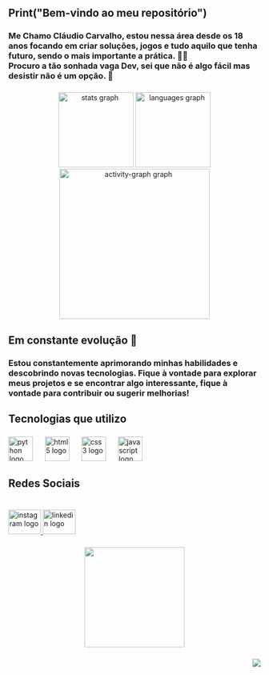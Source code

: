 <h2 align="left">Print("Bem-vindo ao meu repositório")</h2>

###

<h3 align="left">Me Chamo Cláudio Carvalho, estou nessa área desde os 18 anos focando em criar soluções, jogos e tudo aquilo que tenha futuro, sendo o mais importante a prática. 👨‍💻<br>Procuro a tão sonhada vaga Dev, sei que não é algo fácil mas desistir não é um opção. 💪</h3>

###

<div align="center">
  <img src="https://github-readme-stats.vercel.app/api?username=ClaudioCarv&hide_title=false&hide_rank=false&show_icons=true&include_all_commits=true&count_private=true&disable_animations=false&theme=yeblu&locale=en&hide_border=false&order=1" height="150" alt="stats graph"  />
  <img src="https://github-readme-stats.vercel.app/api/top-langs?username=ClaudioCarv&locale=en&hide_title=false&layout=compact&card_width=320&langs_count=5&theme=yeblu&hide_border=false&order=2" height="150" alt="languages graph"  />
  <img src="https://github-readme-activity-graph.vercel.app/graph?username=ClaudioCarv&radius=16&area=true&order=5&bg_color=002046&title_color=F9FA02&color=F9FA02&point=F9FA02&line=F9FA02&area_color=F9FA02" height="300" alt="activity-graph graph"  />
</div>

###

<h2 align="left">Em constante evolução 🚀</h2>

###

<h3 align="left">Estou constantemente aprimorando minhas habilidades e descobrindo novas tecnologias. Fique à vontade para explorar meus projetos e se encontrar algo interessante, fique à vontade para contribuir ou sugerir melhorias!</h3>

###

<h2 align="left">Tecnologias que utilizo</h2>

###

<div align="left">
  <img src="https://cdn.jsdelivr.net/gh/devicons/devicon/icons/python/python-original.svg" height="49" alt="python logo"  />
  <img width="16" />
  <img src="https://cdn.jsdelivr.net/gh/devicons/devicon/icons/html5/html5-original.svg" height="49" alt="html5 logo"  />
  <img width="16" />
  <img src="https://cdn.jsdelivr.net/gh/devicons/devicon/icons/css3/css3-original.svg" height="49" alt="css3 logo"  />
  <img width="16" />
  <img src="https://cdn.jsdelivr.net/gh/devicons/devicon/icons/javascript/javascript-original.svg" height="49" alt="javascript logo"  />
</div>

###

<h2 align="left">Redes Sociais</h2>

###

<br clear="both">

<div align="left">
  <a href="https://www.instagram.com/claudiio_carvalhoo/" target="_blank">
    <img src="https://raw.githubusercontent.com/maurodesouza/profile-readme-generator/master/src/assets/icons/social/instagram/default.svg" width="65" height="49" alt="instagram logo"  />
  </a>
  <a href="https://www.linkedin.com/in/claudiocarvalho455/" target="_blank">
    <img src="https://raw.githubusercontent.com/maurodesouza/profile-readme-generator/master/src/assets/icons/social/linkedin/default.svg" width="65" height="49" alt="linkedin logo"  />
  </a>
</div>

###

<div align="center">
  <img height="200" src="https://i.pinimg.com/originals/06/ca/aa/06caaa87f916fe7354fcff4c268e58c5.gif"  />
</div>

###

<img align="right" src="https://visitor-badge.laobi.icu/badge?page_id=ClaudioCarv.ClaudioCarv&left_color=darkblue&right_color=yellowgreen&left_text=Visitas"  />

###
